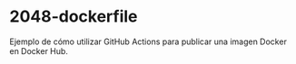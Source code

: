 # 2048-dockerfile

Ejemplo de cómo utilizar GitHub Actions para publicar una imagen Docker en Docker Hub.
